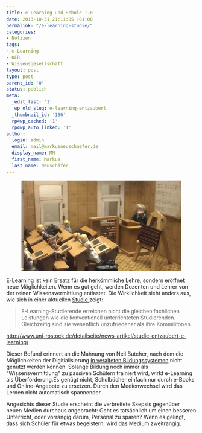 ```yaml
---
title: e-Learning und Schule 1.0
date: 2013-10-31 21:11:05 +01:00
permalink: "/e-learning-studie/"
categories:
- Notizen
tags:
- e-Learning
- OER
- Wissensgesellschaft
layout: post
type: post
parent_id: '0'
status: publish
meta:
  _edit_last: '1'
  _wp_old_slug: e-learning-entzaubert
  _thumbnail_id: '186'
  rp4wp_cached: '1'
  rp4wp_auto_linked: '1'
author:
  login: admin
  email: mail@markusneuschaefer.de
  display_name: MN
  first_name: Markus
  last_name: Neuschäfer
---
```


<figure>
	<img src="/assets/img/2013/10/2013_schule_frueher.jpg" />
</figure>

<p>
				E-Learning ist kein Ersatz für die herkömmliche Lehre, sondern eröffnet neue Möglichkeiten. Wenn es gut geht, werden Dozenten und Lehrer von der reinen Wissensvermittlung entlastet. Die Wirklichkeit sieht anders aus, wie sich in einer aktuellen <a href="http://www.uni-rostock.de/detailseite/news-artikel/studie-entzaubert-e-learning/">Studie </a>zeigt:</p>
<p><!-- more -->
</p>

<blockquote><p>E-Learning-Studierende erreichen nicht die gleichen fachlichen Leistungen wie die konventionell unterrichteten Studierenden. Gleichzeitig sind sie wesentlich unzufriedener als ihre Kommilitonen.</p></blockquote>
<p><a href="http://www.uni-rostock.de/detailseite/news-artikel/studie-entzaubert-e-learning/">http://www.uni-rostock.de/detailseite/news-artikel/studie-entzaubert-e-learning/</a></p>
<p>Dieser Befund erinnert an die Mahnung von Neil Butcher, nach dem die Möglichkeiten der Digitialisierung <a href="http://werkstatt.bpb.de/2013/09/veraltete-bildungssysteme/">in veralteten Bildungssystemen</a> nicht genutzt werden können. Solange Bildung noch immer als "Wissensvermittlung" zu passiven Schülern trainiert wird, wirkt e-Learning als Überforderung.Es genügt nicht, Schulbücher einfach nur durch e-Books und Online-Angebote zu ersetzen. Durch den Medienwechsel wird das Lernen nicht automatisch spannender.</p>
<p>Angesichts dieser Studie erscheint die verbreitete Skepsis gegenüber neuen Medien durchaus angebracht: Geht es tatsächlich um einen besseren Unterricht, oder vorrangig darum, Personal zu sparen? Wenn es gelingt, dass sich Schüler für etwas begeistern, wird das Medium zweitrangig.</p>
<p>&nbsp;</p>
<p>&nbsp;		</p>

